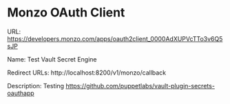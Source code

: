 # Monzo OAuth Client

URL:
https://developers.monzo.com/apps/oauth2client_0000AdXUPVcTTo3v6Q5sJP

Name:
Test Vault Secret Engine

Redirect URLs:
http://localhost:8200/v1/monzo/callback

Description:
Testing https://github.com/puppetlabs/vault-plugin-secrets-oauthapp